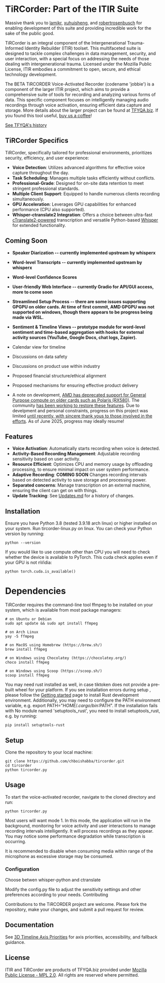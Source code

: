 # TiRCorder: Part of the ITIR Suite


Massive thank you to [lamikr](https://github.com/lamikr/rocm_sdk_builder), [xuhuisheng](https://github.com/xuhuisheng/rocm-gfx803), and [robertrosenbusch](https://github.com/robertrosenbusch/gfx803_rocm) for enabling development of this suite and providing incredible work for the sake of the public good.

TiRCorder is an integral component of the Intergenerational Trauma-Informed Identity Rebuilder (ITIR) toolset. This multifaceted suite is designed to tackle complex challenges in data management, security, and user interaction, with a special focus on addressing the needs of those dealing with intergenerational trauma. Licensed under the Mozilla Public License, ITIR embodies a commitment to open, secure, and ethical technology development.


The BETA TiRCORDER Voice-Activated Recorder (codename 'jobbie') is a component of the larger ITIR project, which aims to provide a comprehensive suite of tools for recording and analyzing various forms of data. This specific component focuses on intelligently managing audio recordings through voice activation, ensuring efficient data capture and storage. More details about the larger project can be found at [TFYQA.biz](https://TFYQA.biz). If you found this tool useful, [buy us a coffee](https://www.paypal.com/paypalme/JohnABrown)!

[See TFYQA's history](https://web.archive.org/web/20070831084954/http://www.tfyqa.biz/)

## TiRCorder Specifics

TiRCorder, specifically tailored for professional environments, prioritizes security, efficiency, and user experience:

- **Voice Detection**: Utilizes advanced algorithms for effective voice capture throughout the day.
- **Task Scheduling**: Manages multiple tasks efficiently without conflicts.
- **Professional-Grade**: Designed for on-site data retention to meet stringent professional standards.
- **Multiple Client Support**: Equipped to handle numerous clients recording simultaneously.
- **GPU Acceleration**: Leverages GPU capabilities for enhanced performance (CPU also supported).
- **Whisper-ctranslate2 Integration**: Offers a choice between ultra-fast [cTranslate2-powered](https://github.com/Softcatala/whisper-ctranslate2) transcription and versatile Python-based [Whisper](https://github.com/openai/whisper)	 for extended functionality.

## Coming Soon

- **Speaker Diarization -- currently implemented upstream by whisperx**
- **Word-level Transcripts -- currently implemented upstream by whisperx**
- **Word-level Confidence Scores**
- **User-friendly Web Interface --  currently Gradio for API/GUI access, more to come soon**
- **Streamlined Setup Process -- there are some issues supporting GPGPU on older cards. At time of first commit, AMD GPGPU was not supported on windows, though there appears to be progress being made via WSL.**
- **Sentiment & Timeline Views -- prototype module for word-level sentiment and time-based aggregation with hooks for external activity sources (YouTube, Google Docs, chat logs, Zapier).**
- Calendar view for timeline
- Discussions on data safety
- Discussions on product use within industry
- Proposed financial structure/ethical alignment
- Proposed mechanisms for ensuring effective product delivery



- A note on development, [AMD has deprecated support for General Purpose compute on older cards such as Polaris (RX580)](https://github.com/lamikr/rocm_sdk_builder/issues/173#issuecomment-2555741882). The community [has been working to restore these features](https://github.com/xuhuisheng/rocm-gfx803). Due to develpment and personal constraints, progress on this project was limited [until recently, with sincere thank yous to those involved in the efforts](https://github.com/robertrosenbusch/gfx803_rocm). As of June 2025, progress may ideally resume!

## Features

- **Voice Activation**: Automatically starts recording when voice is detected.
- **Activity-Based Recording Management**: Adjustable recording sensitivity based on user activity.
- **Resource Efficient**: Optimizes CPU and memory usage by offloading processing, to ensure minimal impact on user system performance.
- **Adaptive Recording**: **COMING SOON** Changes recording intervals based on detected activity to save storage and processing power.
- **Separated concerns**: Manage transcription on an external machine, ensuring the client can get on with things.
- **Update Tracking**: See [Updates.md](Updates.md) for a history of changes.


## Installation

Ensure you have Python 3.8 (tested 3.9.18 arch linux) or higher installed on your system. Run tircorder-linux.py on linux. You can check your Python version by running:


```
python --version
```

If you would like to use compute other than CPU you will need to check whether the device is available to PyTorch. This cuda check applies even if your GPU is not nVidia:

```
python torch.cuda.is_available()
```
# Dependencies

TiRCorder requires the command-line tool ffmpeg to be installed on your system, which is available from most package managers:
```
# on Ubuntu or Debian
sudo apt update && sudo apt install ffmpeg

# on Arch Linux
yay -S ffmpeg

# on MacOS using Homebrew (https://brew.sh/)
brew install ffmpeg

# on Windows using Chocolatey (https://chocolatey.org/)
choco install ffmpeg

# on Windows using Scoop (https://scoop.sh/)
scoop install ffmpeg
```
You may need rust installed as well, in case tiktoken does not provide a pre-built wheel for your platform. If you see installation errors during setup	, please follow the [Getting started](https://www.rust-lang.org/learn/get-started) page to install Rust development environment. Additionally, you may need to configure the PATH environment variable, e.g. export PATH="$HOME/.cargo/bin:$PATH". If the installation fails with No module named 'setuptools_rust', you need to install setuptools_rust, e.g. by running:
```
pip install setuptools-rust
```

## Setup

Clone the repository to your local machine:

```
git clone https://github.com/chboishabba/tircorder.git
cd tircorder
python tircorder.py
```


## Usage

To start the voice-activated recorder, navigate to the cloned directory and run:

```
python tircorder.py
```


Most users will want mode 1. In this mode, the application will run in the background, monitoring for voice activity and user interactions to manage recording intervals intelligently. It will process recordings as they appear. You may notice some performance degradation while transcription is occurring.

It is recommended to disable when consuming media within range of the microphone as excessive storage may be consumed.

### Configuration
Choose betwen whisper-python and ctranslate


Modify the config.py file to adjust the sensitivity settings and other preferences according to your needs.
Contributing

Contributions to the TiRCORDER project are welcome. Please fork the repository, make your changes, and submit a pull request for review.
## Documentation

See [3D Timeline Axis Priorities](docs/3d_timeline.md) for axis priorities, accessibility, and fallback guidance.

## License

ITIR and TiRCorder are products of TFYQA.biz provided under [Mozilla Public License - MPL 2.0](https://www.mozilla.org/en-US/MPL/). 
All rights are reserved where permitted.

